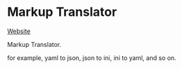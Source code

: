 Markup Translator
=================

[Website](https://utilon.github.io/markup-translator/)

Markup Translator.

for example, yaml to json, json to ini, ini to yaml, and so on.
